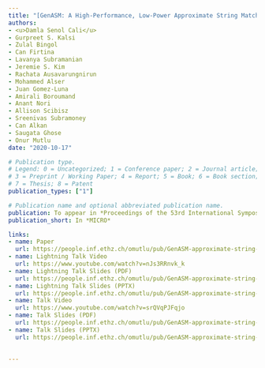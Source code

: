 ```yaml
---
title: "[GenASM: A High-Performance, Low-Power Approximate String Matching Acceleration Framework for Genome Sequence Analysis](https://people.inf.ethz.ch/omutlu/pub/GenASM-approximate-string-matching-framework-for-genome-analysis_micro20.pdf)"
authors:
- <u>Damla Senol Cali</u>
- Gurpreet S. Kalsi
- Zulal Bingol
- Can Firtina
- Lavanya Subramanian
- Jeremie S. Kim
- Rachata Ausavarungnirun
- Mohammed Alser
- Juan Gomez-Luna
- Amirali Boroumand
- Anant Nori
- Allison Scibisz
- Sreenivas Subramoney
- Can Alkan
- Saugata Ghose
- Onur Mutlu
date: "2020-10-17"

# Publication type.
# Legend: 0 = Uncategorized; 1 = Conference paper; 2 = Journal article;
# 3 = Preprint / Working Paper; 4 = Report; 5 = Book; 6 = Book section;
# 7 = Thesis; 8 = Patent
publication_types: ["1"]

# Publication name and optional abbreviated publication name.
publication: To appear in *Proceedings of the 53rd International Symposium on Microarchitecture*
publication_short: In *MICRO*

links:
- name: Paper
  url: https://people.inf.ethz.ch/omutlu/pub/GenASM-approximate-string-matching-framework-for-genome-analysis_micro20.pdf
- name: Lightning Talk Video
  url: https://www.youtube.com/watch?v=nJs3RRnvk_k
- name: Lightning Talk Slides (PDF)
  url: https://people.inf.ethz.ch/omutlu/pub/GenASM-approximate-string-matching-framework-for-genome-analysis_micro20-lightning-talk.pdf
- name: Lightning Talk Slides (PPTX)
  url: https://people.inf.ethz.ch/omutlu/pub/GenASM-approximate-string-matching-framework-for-genome-analysis_micro20-lightning-talk.pptx
- name: Talk Video
  url: https://www.youtube.com/watch?v=srQVqPJFqjo
- name: Talk Slides (PDF)
  url: https://people.inf.ethz.ch/omutlu/pub/GenASM-approximate-string-matching-framework-for-genome-analysis_micro20-talk.pdf
- name: Talk Slides (PPTX)
  url: https://people.inf.ethz.ch/omutlu/pub/GenASM-approximate-string-matching-framework-for-genome-analysis_micro20-talk.pptx
   

---
```

